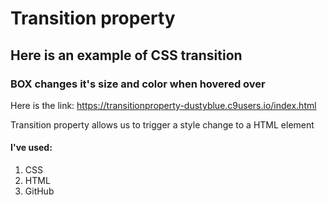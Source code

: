 

  # Transition property
  
  ## Here is an example of CSS transition 
  
  ### BOX changes it's size and color when hovered over
  
  Here is the link: https://transitionproperty-dustyblue.c9users.io/index.html
  
  Transition property allows us to trigger a style change to a HTML element
  
  #### I've used: 
  1. CSS
  2. HTML
  3. GitHub
  
